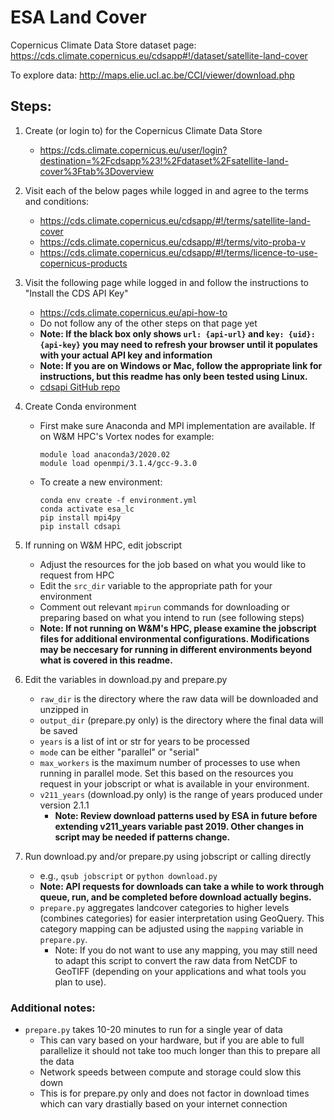 # ESA Land Cover


Copernicus Climate Data Store dataset page:
https://cds.climate.copernicus.eu/cdsapp#!/dataset/satellite-land-cover


To explore data:
http://maps.elie.ucl.ac.be/CCI/viewer/download.php


## Steps:

1. Create (or login to) for the Copernicus Climate Data Store
    - https://cds.climate.copernicus.eu/user/login?destination=%2Fcdsapp%23!%2Fdataset%2Fsatellite-land-cover%3Ftab%3Doverview

2. Visit each of the below pages while logged in and agree to the terms and conditions:
    - https://cds.climate.copernicus.eu/cdsapp/#!/terms/satellite-land-cover
    - https://cds.climate.copernicus.eu/cdsapp/#!/terms/vito-proba-v
    - https://cds.climate.copernicus.eu/cdsapp/#!/terms/licence-to-use-copernicus-products

3. Visit the following page while logged in and follow the instructions to "Install the CDS API Key"
    - https://cds.climate.copernicus.eu/api-how-to
    - Do not follow any of the other steps on that page yet
    - **Note: If the black box only shows `url: {api-url}` and `key: {uid}:{api-key}` you may need to refresh your browser until it populates with your actual API key and information**
    - **Note: If you are on Windows or Mac, follow the appropriate link for instructions, but this readme has only been tested using Linux.**
    - [cdsapi GitHub repo](https://github.com/ecmwf/cdsapi)

4. Create Conda environment
	- First make sure Anaconda and MPI implementation are available. If on W&M HPC's Vortex nodes for example:
		```
		module load anaconda3/2020.02
		module load openmpi/3.1.4/gcc-9.3.0
		```
	- To create a new environment:
		```
		conda env create -f environment.yml
		conda activate esa_lc
		pip install mpi4py
        pip install cdsapi
		```

5. If running on W&M HPC, edit jobscript
    - Adjust the resources for the job based on what you would like to request from HPC
    - Edit the `src_dir` variable to the appropriate path for your environment
    - Comment out relevant `mpirun` commands for downloading or preparing based on what you intend to run (see following steps)
	- **Note: If not running on W&M's HPC, please examine the jobscript files for additional environmental configurations. Modifications may be neccesary for running in different environments beyond what is covered in this readme.**


6. Edit the variables in download.py and prepare.py
    - `raw_dir` is the directory where the raw data will be downloaded and unzipped in
    - `output_dir` (prepare.py only) is the directory where the final data will be saved
    - `years` is a list of int or str for years to be processed
    - `mode` can be either "parallel" or "serial"
    - `max_workers` is the maximum number of processes to use when running in parallel mode. Set this based on the resources you request in your jobscript or what is available in your environment.
    - `v211_years` (download.py only) is the range of years produced under version 2.1.1
        - **Note: Review download patterns used by ESA in future before extending v211_years variable past 2019. Other changes in script may be needed if patterns change.**

7. Run download.py and/or prepare.py using jobscript or calling directly
    - e.g., `qsub jobscript` or `python download.py`
    - **Note: API requests for downloads can take a while to work through queue, run, and be completed before download actually begins.**
    - `prepare.py` aggregates landcover categories to higher levels (combines categories) for easier interpretation using GeoQuery. This category mapping can be adjusted using the `mapping` variable in `prepare.py`.
        - Note: If you do not want to use any mapping, you may still need to adapt this script to convert the raw data from NetCDF to GeoTIFF (depending on your applications and what tools you plan to use).


### Additional notes:
- `prepare.py` takes 10-20 minutes to run for a single year of data
    - This can vary based on your hardware, but if you are able to full parallelize it should not take too much longer than this to prepare all the data
    - Network speeds between compute and storage could slow this down
    - This is for prepare.py only and does not factor in download times which can vary drastially based on your internet connection